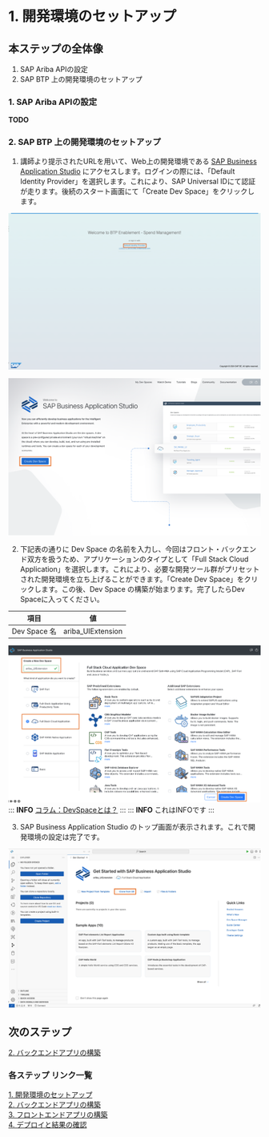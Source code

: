 # 1. 開発環境のセットアップ

## 本ステップの全体像
1. SAP Ariba APIの設定
2. SAP BTP 上の開発環境のセットアップ


### 1. SAP Ariba APIの設定

**TODO**

### 2. SAP BTP 上の開発環境のセットアップ

1. 講師より提示されたURLを用いて、Web上の開発環境である [SAP Business Application Studio](https://discovery-center.cloud.sap/serviceCatalog/business-application-studio?region=all) にアクセスします。ログインの際には、「Default Identity Provider」を選択します。これにより、SAP Universal IDにて認証が走ります。後続のスタート画面にて「Create Dev Space」をクリックします。

![selectIdP](../../00_Assets/01_setup/00_selectIdP.png)

![CreateDevSpace](../../00_Assets/01_setup/01_CreateDevSpace.png)

2. 下記表の通りに Dev Space の名前を入力し、今回はフロント・バックエンド双方を扱うため、アプリケーションのタイプとして「Full Stack Cloud Application」を選択します。これにより、必要な開発ツール群がプリセットされた開発環境を立ち上げることができます。「Create Dev Space」をクリックします。この後、Dev Space の構築が始まります。完了したらDev Spaceに入ってください。

|   項目   |  値                        |
| -------------- |-------------------------- |
| Dev Space 名    | ariba_UIExtension   |

![CreateDevSpace](../../00_Assets/01_setup/02_FullStackCloudApp.png)
:::
**INFO**
[コラム：DevSpaceとは？](../../03_コラム/01_DevSpace.md)
:::
:::
**INFO**
これはINFOです
:::

3. SAP Business Application Studio のトップ画面が表示されます。これで開発環境の設定は完了です。

![BAS_top](../../00_Assets/01_setup/03_BAS_top.png)


## 次のステップ

[2. バックエンドアプリの構築](../02_バックエンドアプリの構築/README.md)

### 各ステップ リンク一覧
[1. 開発環境のセットアップ](../01_開発環境のセットアップ/README.md) <br>
[2. バックエンドアプリの構築](../02_バックエンドアプリの構築/README.md) <br>
[3. フロントエンドアプリの構築](../03_フロントエンドアプリの構築/README.md) <br>
[4. デプロイと結果の確認](../04_デプロイと結果の確認/README.md) <br>